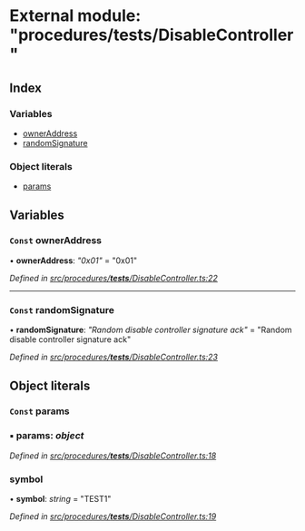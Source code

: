 # External module: "procedures/**tests**/DisableController"

## Index

### Variables

- [ownerAddress](_procedures___tests___disablecontroller_.md#const-owneraddress)
- [randomSignature](_procedures___tests___disablecontroller_.md#const-randomsignature)

### Object literals

- [params](_procedures___tests___disablecontroller_.md#const-params)

## Variables

### `Const` ownerAddress

• **ownerAddress**: _"0x01"_ = "0x01"

_Defined in [src/procedures/**tests**/DisableController.ts:22](https://github.com/PolymathNetwork/polymath-sdk/blob/660aba8/src/procedures/__tests__/DisableController.ts#L22)_

---

### `Const` randomSignature

• **randomSignature**: _"Random disable controller signature ack"_ = "Random disable controller signature ack"

_Defined in [src/procedures/**tests**/DisableController.ts:23](https://github.com/PolymathNetwork/polymath-sdk/blob/660aba8/src/procedures/__tests__/DisableController.ts#L23)_

## Object literals

### `Const` params

### ▪ **params**: _object_

_Defined in [src/procedures/**tests**/DisableController.ts:18](https://github.com/PolymathNetwork/polymath-sdk/blob/660aba8/src/procedures/__tests__/DisableController.ts#L18)_

### symbol

• **symbol**: _string_ = "TEST1"

_Defined in [src/procedures/**tests**/DisableController.ts:19](https://github.com/PolymathNetwork/polymath-sdk/blob/660aba8/src/procedures/__tests__/DisableController.ts#L19)_
